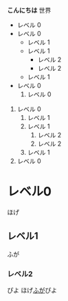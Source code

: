 **こんにちは**
世界
- レベル 0
- レベル 0
  - レベル 1
  - レベル 1
    - レベル 2 
    - レベル 2
  - レベル 1
- レベル 0
  1. レベル 0
1. レベル 0
   1. レベル 1 
   1. レベル 1
      1. レベル 2 
      1. レベル 2
   1. レベル 1
1. レベル 0
# レベル0
ほげ
## レベル1
ふが
### レベル2
ぴよ
ほげ[ふが](https://www.fe-siken.com/fekakomon.php/)ぴよ

